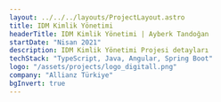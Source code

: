 ```yaml
---
layout: ../../../layouts/ProjectLayout.astro
title: IDM Kimlik Yönetimi
headerTitle: IDM Kimlik Yönetimi | Ayberk Tandoğan
startDate: "Nisan 2021"
description: IDM Kimlik Yönetimi Projesi detayları
techStack: "TypeScript, Java, Angular, Spring Boot"
logo: "/assets/projects/logo_digitall.png"
company: "Allianz Türkiye"
bgInvert: true
---
```

